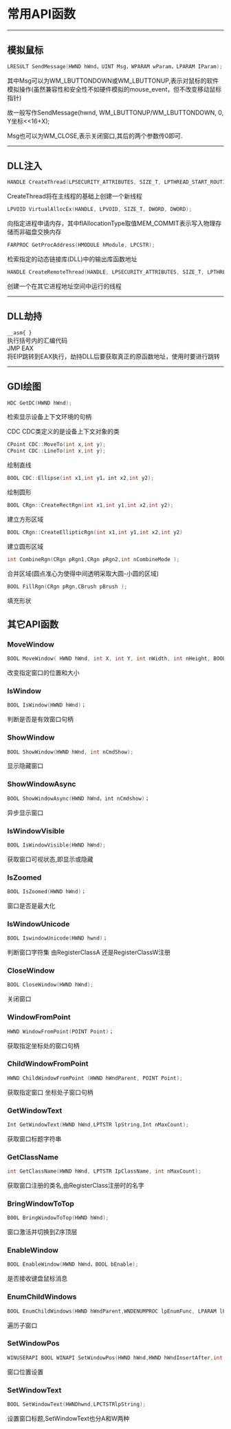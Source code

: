 # 常用API函数
***
## 模拟鼠标
```cpp
LRESULT SendMessage(HWND hWnd，UINT Msg，WPARAM wParam，LPARAM IParam);
```
其中Msg可以为WM_LBUTTONDOWN或WM_LBUTTONUP,表示对鼠标的软件模拟操作(虽然兼容性和安全性不如硬件模拟的mouse_event，但不改变移动鼠标指针)

故一般写作SendMessage(hwnd, WM_LBUTTONUP/WM_LBUTTONDOWN, 0, Y坐标<<16+X);

Msg也可以为WM_CLOSE,表示关闭窗口,其后的两个参数传0即可.

***
## DLL注入
```c
HANDLE CreateThread(LPSECURITY_ATTRIBUTES, SIZE_T, LPTHREAD_START_ROUTINE, LPVOID, DWORD ,LPDWORD);
```
CreateThread将在主线程的基础上创建一个新线程 

```c
LPVOID VirtualAllocEx(HANDLE, LPVOID, SIZE_T, DWORD, DWORD);
```
向指定进程申请内存，其中flAllocationType取值MEM_COMMIT表示写入物理存储而非磁盘交换内存 

```c
FARPROC GetProcAddress(HMODULE hModule, LPCSTR);
```
检索指定的动态链接库(DLL)中的输出库函数地址

```c
HANDLE CreateRemoteThread(HANDLE, LPSECURITY_ATTRIBUTES, SIZE_T, LPTHREAD_START_ROUTINE, LPVOID, DWORD, LPDWORD);
```
创建一个在其它进程地址空间中运行的线程 

***
## DLL劫持

`__asm{ }`  
执行括号内的汇编代码  
JMP EAX  
将EIP跳转到EAX执行，劫持DLL后要获取真正的原函数地址，使用时要进行跳转

***
## GDI绘图
```c
HDC GetDC(HWND hWnd);
```
检索显示设备上下文环境的句柄

CDC
CDC类定义的是设备上下文对象的类

```cpp
CPoint CDC::MoveTo(int x,int y);
CPoint CDC::LineTo(int x,int y);
```
绘制直线
```cpp
BOOL CDC::Ellipse(int x1,int y1，int x2,int y2);
```
绘制圆形
```cpp
BOOL CRgn::CreateRectRgn(int x1,int y1,int x2,int y2);
```
建立方形区域
```cpp
BOOL CRgn::CreateEllipticRgn(int x1,int y1,int x2,int y2)
```
建立圆形区域
```cpp
int CombineRgn(CRgn pRgn1,CRgn pRgn2,int nCombineMode );
```
合并区域(圆点准心为使得中间透明采取大圆-小圆的区域)
```cpp
BOOL FillRgn(CRgn pRgn,CBrush pBrush );
```
填充形状



## 其它API函数

### MoveWindow

```cpp
BOOL MoveWindow( HWND hWnd, int X, int Y, int nWidth, int nHeight, BOOL bRepaint );
```

改变指定窗口的位置和大小

### IsWindow

```cpp
BOOL IsWindow(HWND hWnd)；
```

判断是否是有效窗口句柄

### ShowWindow

```cpp
BOOL ShowWindow(HWND hWnd, int nCmdShow);
```

显示隐藏窗口

### ShowWindowAsync

```cpp
BOOL ShowWindowAsync(HWND hWnd，int nCmdshow)；
```

异步显示窗口

### IsWindowVisible

```cpp
BOOL IsWindowVisible(HWND hWnd);
```

获取窗口可视状态,即显示或隐藏

### IsZoomed

```cpp
BOOL IsZoomed(HWND hWnd)；
```

窗口是否是最大化

### IsWindowUnicode

```cpp
BOOL IswindowUnicode(HWND hwnd)；
```

判断窗口字符集 由RegisterClassA 还是RegisterClassW注册

### CloseWindow

```cpp
BOOL CloseWindow(HWND hWnd);
```

关闭窗口

### WindowFromPoint

```cpp
HWND WindowFromPoint(POINT Point)；
```

获取指定坐标处的窗口句柄

### ChildWindowFromPoint

```cpp
HWND ChildWindowFromPoint (HWND hWndParent, POINT Point);
```

获取指定窗口 坐标处子窗口句柄

### GetWindowText

```cpp
Int GetWindowText(HWND hWnd,LPTSTR lpString,Int nMaxCount);
```

获取窗口标题字符串

### GetClassName

```cpp
int GetClassName(HWND hWnd, LPTSTR IpClassName, int nMaxCount);
```

获取窗口注册的类名,由RegisterClass注册时的名字

### BringWindowToTop

```cpp
B00L BringWindowToTop(HWND hWnd);
```

窗口激活并切换到Z序顶层

### EnableWindow

```cpp
BOOL EnableWindow(HWND hWnd，BOOL bEnable);
```

是否接收键盘鼠标消息

### EnumChildWindows

```cpp
BOOL EnumChildWindows(HWND hWndParent,WNDENUMPROC lpEnumFunc, LPARAM lParam);
```

遍历子窗口

### SetWindowPos

```cpp
WINUSERAPI BOOL WINAPI SetWindowPos(HWND hWnd,HWND hWndInsertAfter,int X,int Y,int cx, int cy, UINT uFlags);
```

窗口位置设置

### SetWindowText

```cpp
BOOL SetWindowText(HWNDhwnd,LPCTSTRlpString);
```

设置窗口标题,SetWindowText也分A和W两种







